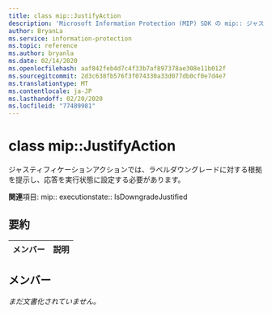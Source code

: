 ```yaml
---
title: class mip::JustifyAction
description: 'Microsoft Information Protection (MIP) SDK の mip:: ジャスト ifyaction クラスについて説明します。'
author: BryanLa
ms.service: information-protection
ms.topic: reference
ms.author: bryanla
ms.date: 02/14/2020
ms.openlocfilehash: aaf842feb4d7c4f33b7af897378ae308e11b012f
ms.sourcegitcommit: 2d3c638fb576f3f074330a33d077db0cf0e7d4e7
ms.translationtype: MT
ms.contentlocale: ja-JP
ms.lasthandoff: 02/20/2020
ms.locfileid: "77489981"
---
```

# <a name="class-mipjustifyaction"></a>class mip::JustifyAction 
ジャスティフィケーションアクションでは、ラベルダウングレードに対する根拠を提示し、応答を実行状態に設定する必要があります。
  
**関連**項目: mip:: executionstate:: IsDowngradeJustified
  
## <a name="summary"></a>要約
 メンバー                        | 説明                                
--------------------------------|---------------------------------------------
  
## <a name="members"></a>メンバー
_まだ文書化されていません。_
